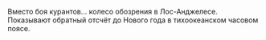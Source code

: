 ﻿---
layout: post
images: [ 2021-01-04_1.jpg, 2021-01-04_2.jpg ]
---

Вместо боя курантов… колесо обозрения в Лос-Анджелесе. Показывают обратный отсчёт до Нового года в тихоокеанском часовом поясе.